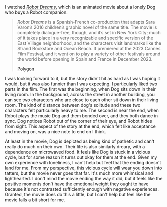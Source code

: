 I watched _[Robot Dreams](../notes/robot-dreams.md)_, which is an animated movie about a lonely Dog who buys a Robot companion.

> _Robot Dreams_ is a Spanish-French co-production that adapts Sara Varon’s 2016 children’s graphic novel of the same title. The movie is completely dialogue-free, though, and it’s set in New York City; much of it takes place in a very recognizable and specific version of the East Village neighborhood, and the characters visit landmarks like the Strand Bookstore and Ocean Beach. It premiered at the 2023 Cannes Film Festival, and it went on to play a variety of other festivals around the world before opening in Spain and France in December 2023.
> 
> [Polygon](https://www.polygon.com/24049361/robot-dreams-best-animated-feature-nominee-release-date)

I was looking forward to it, but the story didn't hit as hard as I was hoping it would, but it was also funnier than I was expecting. I particularly liked two parts in the film. The first was the beginning, when Dog sits down in their living room. In the background, across the street in another building, you can see two characters who are close to each other sit down in their living room. The kind of distance between dog's solitude and these two characters felt particularly heavy to me. The second is near the end, when Robot plays the music Dog and them bonded over, and they both dance in sync. Dog notices Robot out of the corner of their eye, and Robot hides from sight. This aspect of the story at the end, which felt like acceptance and moving on, was a nice note to end on I think.

At least in the movie, Dog is depicted as being kind of pathetic and can't really do much on their own. Their life is also similarly dreary, with a dependence on microwaved food. It feels like Dog is stuck in a vicious cycle, but for some reason it turns out okay for them at the end. Given my own experience with loneliness, I can't help but feel that the ending doesn't land for me. From my perspective, this vicious cycle will wear you down into tatters, but the movie never goes that far. It's much more whimsical and lighthearted. I don't mind the movie ending the way it did, but it feels like the positive moments don't have the emotional weight they ought to have because it's not contrasted sufficiently enough with negative experiences. Granted, the movie does do this a little, but I can't help but feel like the movie falls a bit short for me.
